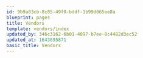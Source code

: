 ```yaml
---
id: 9b9a83cb-8c85-49f0-bddf-1b99d065ee8a
blueprint: pages
title: Vendors
template: vendors/index
updated_by: 346c3162-6b01-4097-b7ee-8c4482d3ec52
updated_at: 1643895871
basic_title: Vendors
---
```

